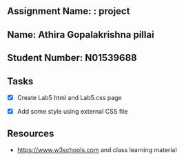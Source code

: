 ## Assignment Name: : project

## Name: Athira Gopalakrishna pillai

## Student Number: N01539688

## Tasks

- [x] Create Lab5 html and Lab5.css page

- [x] Add some style using external CSS file




## Resources

- https://www.w3schools.com and class learning material